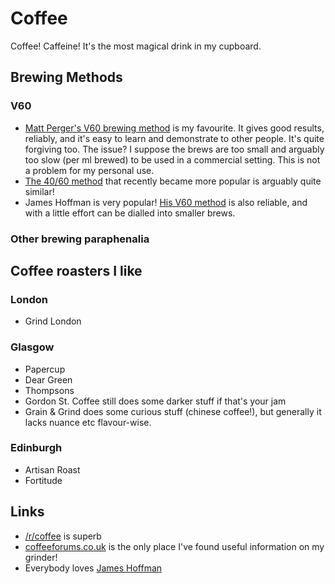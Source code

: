 # Coffee

Coffee! Caffeine! It's the most magical drink in my cupboard.

## Brewing Methods

### V60

* [Matt Perger's V60 brewing method](https://vimeo.com/channels/262119/46612013) is my favourite. It gives good results, reliably, and it's easy to learn and demonstrate to other people. It's quite forgiving too. The issue? I suppose the brews are too small and arguably too slow (per ml brewed) to be used in a commercial setting. This is not a problem for my personal use.
* [The 40/60 method](https://en.philocoffea.com/blogs/blog/coffee-brewing-method) that recently became more popular is arguably quite similar!
* James Hoffman is very popular! [His V60 method](https://www.youtube.com/watch?v=AI4ynXzkSQo) is also reliable, and with a little effort can be dialled into smaller brews.

### Other brewing paraphenalia



## Coffee roasters I like

### London

* Grind London

### Glasgow

* Papercup
* Dear Green
* Thompsons
* Gordon St. Coffee still does some darker stuff if that's your jam
* Grain & Grind does some curious stuff (chinese coffee!), but generally it lacks nuance etc flavour-wise.

### Edinburgh

* Artisan Roast
* Fortitude

## Links

* [/r/coffee](https://reddit.com/r/coffee) is superb
* [coffeeforums.co.uk](https://www.coffeeforums.co.uk) is the only place I've found useful information on my grinder!
* Everybody loves [James Hoffman](https://www.youtube.com/channel/UCMb0O2CdPBNi-QqPk5T3gsQ)
